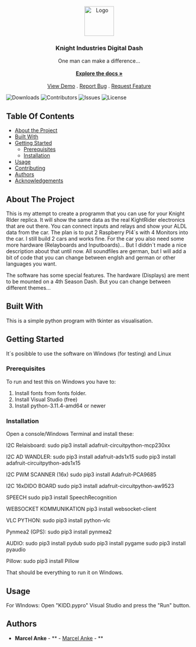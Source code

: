 <br/>
<p align="center">
  <a href="https://github.com/knight-research/KIDD">
    <img src="https://repository-images.githubusercontent.com/668000712/c05eee29-e520-4ea8-a7f7-cea7556c007c" alt="Logo" width="80" height="80">
  </a>

  <h3 align="center">Knight Industries Digital Dash</h3>

  <p align="center">
    One man can make a difference...
    <br/>
    <br/>
    <a href="https://github.com/knight-research/KIDD"><strong>Explore the docs »</strong></a>
    <br/>
    <br/>
    <a href="https://github.com/knight-research/KIDD">View Demo</a>
    .
    <a href="https://github.com/knight-research/KIDD/issues">Report Bug</a>
    .
    <a href="https://github.com/knight-research/KIDD/issues">Request Feature</a>
  </p>
</p>

![Downloads](https://img.shields.io/github/downloads/knight-research/KIDD/total) ![Contributors](https://img.shields.io/github/contributors/knight-research/KIDD?color=dark-green) ![Issues](https://img.shields.io/github/issues/knight-research/KIDD) ![License](https://img.shields.io/github/license/knight-research/KIDD) 

## Table Of Contents

* [About the Project](#about-the-project)
* [Built With](#built-with)
* [Getting Started](#getting-started)
  * [Prerequisites](#prerequisites)
  * [Installation](#installation)
* [Usage](#usage)
* [Contributing](#contributing)
* [Authors](#authors)
* [Acknowledgements](#acknowledgements)

## About The Project

This is my attempt to create a programm that you can use for your Knight RIder replica. It will show the same data as the real KightRider electronics that are out there. You can connect inputs and relays and show your ALDL data from the car.
The plan is to put 2 Raspberry PI4´s with 4 Monitors into the car.
I still build 2 cars and works fine.
For the car you also need some more hardware (Relayboards and Inputboards)...
But I diddn´t made a nice description about that until now.
All soundfiles are german, but I will add a bit of code that you can change
between englsh and german or other languages you want.

The software has some special features.
The hardware (Displays) are ment to be mounted on a 4th Season Dash.
But you can change between different themes...

## Built With

This is a simple python program with tkinter as visualisation.

## Getting Started

It´s posibble to use the software on Windows (for testing) and Linux

### Prerequisites

To run and test this on Windows you have to:
1. Install fonts from fonts folder.
2. Install Visual Studio (free)
3. Install python-3.11.4-amd64 or newer

### Installation

Open a console/Windows Terminal and install these:

I2C Relaisboard:
sudo pip3 install adafruit-circuitpython-mcp230xx

I2C AD WANDLER:
sudo pip3 install adafruit-ads1x15
sudo pip3 install adafruit-circuitpython-ads1x15

I2C PWM SCANNER (16x)
sudo pip3 install Adafruit-PCA9685

I2C 16xDIDO BOARD
sudo pip3 install adafruit-circuitpython-aw9523

SPEECH
sudo pip3 install SpeechRecognition

WEBSOCKET KOMMUNIKATION
pip3 install websocket-client

VLC PYTHON:
sudo pip3 install python-vlc

Pynmea2 (GPS):
sudo pip3 install pynmea2

AUDIO:
sudo pip3 install pydub
sudo pip3 install pygame
sudo pip3 install pyaudio

Pillow:
sudo pip3 install Pillow

That should be everything to run it on Windows.

## Usage

For WIndows:
Open "KIDD.pypro" Visual Studio and press the "Run" button.

## Authors

* **Marcel Anke** - ** - [Marcel Anke](knight-research.de) - **
